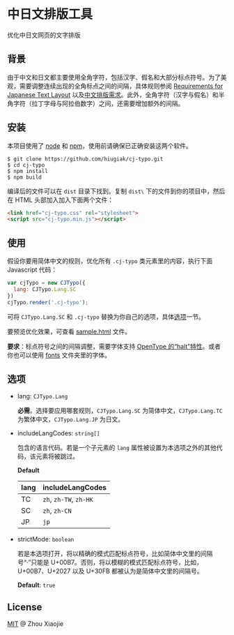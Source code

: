 # 中日文排版工具

优化中日文网页的文字排版

## 背景

由于中文和日文都主要使用全角字符，包括汉字、假名和大部分标点符号。为了美观，需要调整连续出现的全角标点之间的间隔，具体规则参阅 [Requirements for Japanese Text Layout](https://www.w3.org/TR/jlreq/#positioning_of_consecutive_opening_brackets_closing_brackets_comma_full_stops_and_middle_dots) 以及[中文排版需求](https://www.w3.org/TR/clreq/#compression_rules_for_consecutive_punctuation_marks)。此外，全角字符（汉字与假名）和半角字符（拉丁字母与阿拉伯数字）之间，还需要增加额外的间隔。

## 安装

本项目使用了 [node](http://nodejs.org/) 和 [npm](https://npmjs.com/)，使用前请确保已正确安装这两个软件。

```shell
$ git clone https://github.com/hiugiak/cj-typo.git
$ cd cj-typo
$ npm install
$ npm build
```

编译后的文件可以在 `dist` 目录下找到。复制 `dist\` 下的文件到你的项目中，然后在 HTML 头部加入加入下面两个文件：

```html
<link href="cj-typo.css" rel="stylesheet">
<script src="cj-typo.min.js"></script>
```

## 使用

假设你要用简体中文的规则，优化所有 `.cj-typo` 类元素里的内容，执行下面 Javascript 代码：

```js
var cjTypo = new CJTypo({
  lang: CJTypo.Lang.SC
})
cjTypo.render('.cj-typo');
```

可将 `CJTypo.Lang.SC` 和 `.cj-typo` 替换为你自己的选项，具体[选项](#options)一节。

要预览优化效果，可查看 [sample.html](sample.html) 文件。

**要求**：标点符号之间的间隔调整，需要字体支持 [OpenType 的“halt”特性](https://helpx.adobe.com/fonts/using/open-type-syntax.html#halt)。或者你也可以使用 [fonts](fonts) 文件夹里的字体。

## 选项

* lang: `CJTypo.Lang`

    **必需**。选择要应用哪套规则，`CJTypo.Lang.SC` 为简体中文，`CJTypo.Lang.TC` 为繁体中文，`CJTypo.Lang.JP` 为日文。

* includeLangCodes: `string[]`

    包含的语言代码。若是一个子元素的 `lang` 属性被设置为本选项之外的其他代码，该元素将被跳过。

    **Default**

    | lang | includeLangCodes |
    | ---- | ---------------- |
    | TC   | `zh`, `zh-TW`, `zh-HK` |
    | SC   | `zh`, `zh-CN` |
    | JP   | `jp` |

* strictMode: `boolean`

    若是本选项打开，将以精确的模式匹配标点符号，比如简体中文里的间隔号“·”只能是 U+00B7。否则，将以模糊的模式匹配标点符号，比如，U+00B7、U+2027 以及 U+30FB 都被认为是简体中文里的间隔号。

    **Default**: `true`

## License

[MIT](LICENSE) @ Zhou Xiaojie